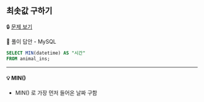 ## **최솟값 구하기**

🔒 [문제 보기](https://school.programmers.co.kr/learn/courses/30/lessons/59038)

🔑 풀이 답안 - MySQL

```SQL
SELECT MIN(datetime) AS "시간"
FROM animal_ins;
```

------

#### 💡 MIN()

- MIN() 로 가장 먼저 들어온 날짜 구함